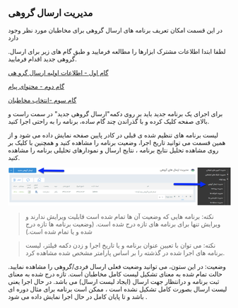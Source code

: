 ﻿## مدیریت ارسال گروهی 

در این قسمت امکان تعریف برنامه های ارسال گروهی برای مخاطبان مورد نظر وجود دارد

.لطفا ابتدا اطلاعات مشترک ابزارها را مطالعه فرمایید و طبق گام های زیر برای ارسال گروهی جدید اقدام فرمایید.

[گام اول - اطلاعات اولیه ارسال گرو هی](https://github.com/1stco/PayamGostarDocs/blob/master/help%202.5.4/Marketing/moshtarak-abzar/gam%20yk/gam-yk.md)

[گام دوم - محتوای پیام](https://github.com/1stco/PayamGostarDocs/blob/master/help%202.5.4/Marketing/moshtarak-abzar/gam%20do/gam-do.md)

[گام سوم -انتخاب مخاطبان](https://github.com/1stco/PayamGostarDocs/blob/master/help%202.5.4/Marketing/moshtarak-abzar/gam%20se/select-Audience.md)

برای اجرای یک برنامه جدید باید بر روی دکمه"ارسال گروهی جدید" در سمت راست و بالای صفحه کلیک کرده و با گذراندن چند گام ساده، برنامه را به راحتی اجرا کنید.

لیست برنامه های تنظیم شده ی قبلی  در کادر پایین صفحه نمایش داده می شود و از همین قسمت می توانید تاریخ اجرا، وضعیت برنامه را مشاهده کنید و همچنین با کلیک بر روی مشاهده تحلیل نتایج برنامه ، نتایج ارسال و نمودارهای تحلیلی برنامه را مشاهده کنید.

![](advertising-sendinggroupsms.png)

> نکته:  برنامه هایی که وضعیت آن ها تمام شده است قابلیت ویرایش ندارند و ویرایش تنها برای برنامه های تازه درج شده است. (وضعیت برنامه ها تازه درج شده و یا تمام شده است.)

> نکته: می توان با تعیین عنوان برنامه و یا تاریخ اجرا و زدن دکمه فیلتر، لیست برنامه های اجرا شده در گذشته را بر اساس پارامتر مشخص شده مشاهده کرد.


وضعیت:  در این ستون، می توانید وضعیت فعلی ارسال فردی/گروهی را مشاهده نمایید. حالت تمام شده به معنای  تشکیل لیست کامل مخاطبان است. تازه درج شده به معنای ثبت برنامه و درانتظار جهت ارسال (ایجاد لیست ارسال) می باشد. در حال اجرا  یعنی لیست ارسال بصورت کامل تشکیل نشده است ، ممکن است برنامه برای مثال دوره ای باشد و تا پایان کامل در حال اجرا نمایش داده می شود .
